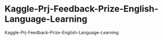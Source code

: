 # Kaggle-Prj-Feedback-Prize-English-Language-Learning
Kaggle-Prj-Feedback-Prize-English-Language-Learning
